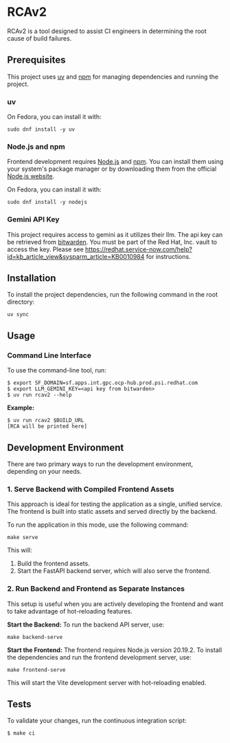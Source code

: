 # RCAv2

RCAv2 is a tool designed to assist CI engineers in determining the root cause of build failures.

## Prerequisites

This project uses [uv](https://docs.astral.sh/uv/) and [npm](https://www.npmjs.com/) for managing dependencies and running the project.

### uv

On Fedora, you can install it with:
```ShellSession
sudo dnf install -y uv
```

### Node.js and npm

Frontend development requires [Node.js](https://nodejs.org/) and [npm](https://www.npmjs.com/). You can install them using your system's package manager or by downloading them from the official [Node.js website](https://nodejs.org/).

On Fedora, you can install it with:
```ShellSession
sudo dnf install -y nodejs
```

### Gemini API Key

This project requires access to gemini as it utilizes their llm.  The api key can be retrieved from [bitwarden](https://vault.bitwarden.com/).  You must be part of the Red Hat, Inc. vault to access the key. Please see https://redhat.service-now.com/help?id=kb_article_view&sysparm_article=KB0010984 for instructions.

## Installation

To install the project dependencies, run the following command in the root directory:
```ShellSession
uv sync
```

## Usage

### Command Line Interface

To use the command-line tool, run:
```ShellSession
$ export SF_DOMAIN=sf.apps.int.gpc.ocp-hub.prod.psi.redhat.com
$ export LLM_GEMINI_KEY=<api key from bitwarden>
$ uv run rcav2 --help
```

**Example:**
```ShellSession
$ uv run rcav2 $BUILD_URL
[RCA will be printed here]
```

## Development Environment

There are two primary ways to run the development environment, depending on your needs.

### 1. Serve Backend with Compiled Frontend Assets

This approach is ideal for testing the application as a single, unified service. The frontend is built into static assets and served directly by the backend.

To run the application in this mode, use the following command:

```ShellSession
make serve
```

This will:
1. Build the frontend assets.
2. Start the FastAPI backend server, which will also serve the frontend.

### 2. Run Backend and Frontend as Separate Instances

This setup is useful when you are actively developing the frontend and want to take advantage of hot-reloading features.

**Start the Backend:**
To run the backend API server, use:
```ShellSession
make backend-serve
```

**Start the Frontend:**
The frontend requires Node.js version 20.19.2. To install the dependencies and run the frontend development server, use:
```ShellSession
make frontend-serve
```

This will start the Vite development server with hot-reloading enabled.

## Tests

To validate your changes, run the continuous integration script:
```ShellSession
$ make ci
```
